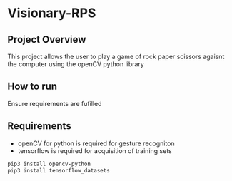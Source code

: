 # Visionary-RPS

## Project Overview

This project allows the user to play a game of rock paper scissors agaisnt the computer using the openCV python library


## How to run

Ensure requirements are fufilled

## Requirements

* openCV for python is required for gesture recogniton
* tensorflow is required for acquisition of training sets


```sh
pip3 install opencv-python
pip3 install tensorflow_datasets
```